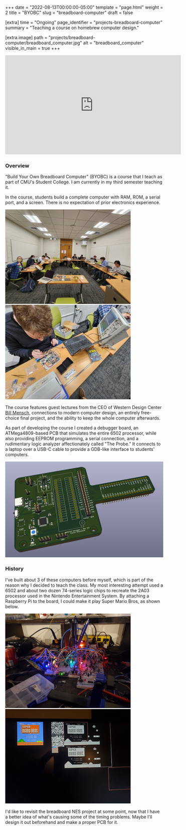 +++
date = "2022-08-13T00:00:00-05:00"
template = "page.html"
weight = 2
title = "BYOBC"
slug = "breadboard-computer"
draft = false

[extra]
time = "Ongoing"
page_identifier = "projects-breadboard-computer"
summary = "Teaching a course on homebrew computer design."

[extra.image]
path = "projects/breadboard-computer/breadboard_computer.jpg"
alt = "breadboard_computer"
visible_in_main = true
+++

<iframe width="560" height="315" src="https://www.youtube.com/embed/36lvWIOPbbE" title="YouTube video player" frameborder="0" allow="accelerometer; autoplay; clipboard-write; encrypted-media; gyroscope; picture-in-picture; web-share" allowfullscreen></iframe>

### Overview

"Build Your Own Breadboard Computer" (BYOBC) is a course that I teach as part of CMU's Student College.
I am currently in my third semester teaching it.

In the course, students build a complete computer with RAM, ROM, a serial port, and a screen.
There is no expectation of prior electronics experience.

<img src="class.jpeg" alt="Photo of the class" height=300>
<img src="class2.jpeg" alt="Photo of a computer" height=300>

The course features
guest lectures from the CEO of Western Design Center <a href="https://en.wikipedia.org/wiki/Bill_Mensch">Bill Mensch</a>,
connections to modern computer design,
an entirely free-choice final project,
and the ability to keep the whole computer afterwards.

As part of developing the course I created a debugger board,
an ATMega4809-based PCB that simulates the entire 6502 processor,
while also providing EEPROM programming,
a serial connection, and a rudimentary logic analyzer affectionately called "The Probe."
It connects to a laptop over a USB-C cable to provide a GDB-like interface to students' computers.

<img src="debugger_3d.png" alt="3D rendering of the debugger">


### History

I've built about 3 of these computers before myself,
which is part of the reason why I decided to teach the class.
My most interesting attempt used a 6502 and about two dozen 74-series logic chips
to recreate the 2A03 processor used in the Nintendo Entertainment System.
By attaching a Raspberry Pi to the board, I could make it play Super Mario Bros, as shown below.

<div class="col-auto">
    <img src="SuperMarioBrosComputer1.jpg" alt="Breadboard NES" height=300>
    <img src="SuperMarioBrosComputer2.jpg" alt="Super Mario Bros demo" height=300>
</div>

I'd like to revisit the breadboard NES project at some point,
now that I have a better idea of what's causing some of the timing problems.
Maybe I'll design it out beforehand and make a proper PCB for it.